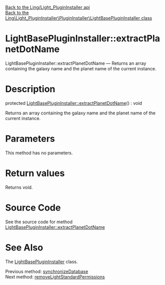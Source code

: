 [Back to the Ling/Light_PluginInstaller api](https://github.com/lingtalfi/Light_PluginInstaller/blob/master/doc/api/Ling/Light_PluginInstaller.md)<br>
[Back to the Ling\Light_PluginInstaller\PluginInstaller\LightBasePluginInstaller class](https://github.com/lingtalfi/Light_PluginInstaller/blob/master/doc/api/Ling/Light_PluginInstaller/PluginInstaller/LightBasePluginInstaller.md)


LightBasePluginInstaller::extractPlanetDotName
================



LightBasePluginInstaller::extractPlanetDotName — Returns an array containing the galaxy name and the planet name of the current instance.




Description
================


protected [LightBasePluginInstaller::extractPlanetDotName](https://github.com/lingtalfi/Light_PluginInstaller/blob/master/doc/api/Ling/Light_PluginInstaller/PluginInstaller/LightBasePluginInstaller/extractPlanetDotName.md)() : void




Returns an array containing the galaxy name and the planet name of the current instance.




Parameters
================

This method has no parameters.


Return values
================

Returns void.








Source Code
===========
See the source code for method [LightBasePluginInstaller::extractPlanetDotName](https://github.com/lingtalfi/Light_PluginInstaller/blob/master/PluginInstaller/LightBasePluginInstaller.php#L272-L282)


See Also
================

The [LightBasePluginInstaller](https://github.com/lingtalfi/Light_PluginInstaller/blob/master/doc/api/Ling/Light_PluginInstaller/PluginInstaller/LightBasePluginInstaller.md) class.

Previous method: [synchronizeDatabase](https://github.com/lingtalfi/Light_PluginInstaller/blob/master/doc/api/Ling/Light_PluginInstaller/PluginInstaller/LightBasePluginInstaller/synchronizeDatabase.md)<br>Next method: [removeLightStandardPermissions](https://github.com/lingtalfi/Light_PluginInstaller/blob/master/doc/api/Ling/Light_PluginInstaller/PluginInstaller/LightBasePluginInstaller/removeLightStandardPermissions.md)<br>

